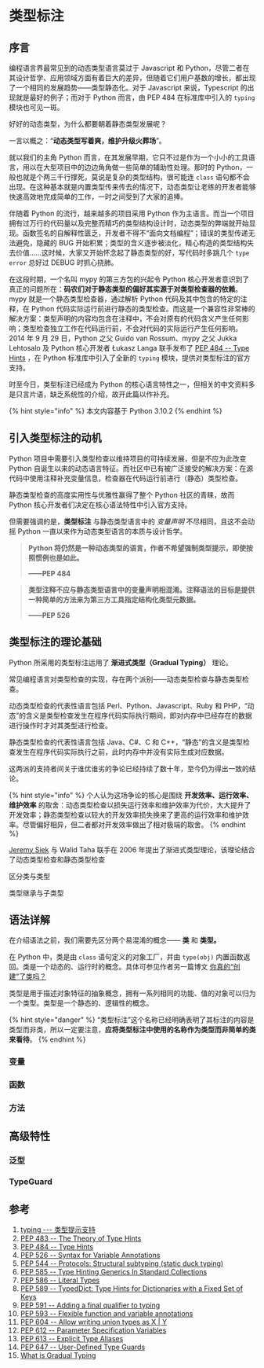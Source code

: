 # 类型标注

## 序言

编程语言界最常见到的动态类型语言莫过于 Javascript 和 Python，尽管二者在其设计哲学、应用领域方面有着巨大的差异，但随着它们用户基数的增长，都出现了一个相同的发展趋势——类型静态化。对于 Javascript 来说，Typescript 的出现就是最好的例子；而对于 Python 而言，由 PEP 484 在标准库中引入的 `typing` 模块也可见一斑。

好好的动态类型，为什么都要朝着静态类型发展呢？

一言以概之：“**动态类型写着爽，维护升级火葬场**”。

就以我们的主角 Python 而言，在其发展早期，它只不过是作为一个小小的工具语言，用以在大型项目中的边边角角做一些简单的辅助性处理。那时的 Python，一般也就是个两三千行撑死，莫说是复杂的类型结构，很可能连 `class` 语句都不会出现。在这种基本就是内置类型传来传去的情况下，动态类型让老练的开发者能够快速高效地完成简单的工作，一时之间受到了大家的追捧。

伴随着 Python 的流行，越来越多的项目采用 Python 作为主语言。而当一个项目拥有过万行的代码量以及完整而精巧的类型结构设计时，动态类型的弊端就开始显现。函数签名的自解释性匮乏，开发者不得不“面向文档编程”；错误的类型传递无法避免，隐藏的 BUG 开始积累；类型的含义逐步被淡化，精心构造的类型结构失去价值……这时候，大家又开始怀念起了静态类型的好，写代码时多跳几个 `type error` 总好过 DEBUG 时抓心挠肺。

在这段时期，一个名叫 mypy 的第三方包的兴起令 Python 核心开发者意识到了真正的问题所在：**码农们对于静态类型的偏好其实源于对类型检查器的依赖**。mypy 就是一个静态类型检查器，通过解析 Python 代码及其中包含的特定的注释，在 Python 代码实际运行前进行静态的类型检查。而这是一个兼容性非常棒的解决方案：类型声明的内容均包含在注释中，不会对原有的代码含义产生任何影响；类型检查独立工作在代码运行前，不会对代码的实际运行产生任何影响。2014 年 9 月 29 日，Python 之父 Guido van Rossum、mypy 之父 Jukka Lehtosalo 及 Python 核心开发者 Łukasz Langa 联手发布了 [PEP 484 -- Type Hints](https://www.python.org/dev/peps/pep-0484/) ，在 Python 标准库中引入了全新的 `typing` 模块，提供对类型标注的官方支持。

时至今日，类型标注已经成为 Python 的核心语言特性之一，但相关的中文资料多是只言片语，缺乏系统性的介绍，故开此篇以作补充。

{% hint style="info" %}
本文内容基于 Python 3.10.2
{% endhint %}

## 引入类型标注的动机

Python 项目中需要引入类型检查以维持项目的可持续发展，但是不应为此改变 Python 自诞生以来的动态语言特征。而社区中已有被广泛接受的解决方案：在源代码中使用注释补充变量信息，检查器在代码运行前进行（静态）类型检查。

静态类型检查的高度实用性与优雅性赢得了整个 Python 社区的青睐，故而 Python 核心开发者们决定在核心语法特性中引入官方支持。

但需要强调的是，**类型标注** 与静态类型语言中的 _变量声明_ 不尽相同，且这不会动摇 Python 一直以来作为动态类型语言的本质与设计哲学。

> **Python 将仍然是一种动态类型的语言，作者不希望强制类型提示，即使按照惯例也是如此。**
>
> &#x20;                                                                                                                                                                      **——PEP 484**

> **类型注释不应与静态类型语言中的变量声明相混淆。注释语法的目标是提供一种简单的方法来为第三方工具指定结构化类型元数据。**
>
> &#x20;                                                                                                                                                                      **——PEP 526**

## 类型标注的理论基础

Python 所采用的类型标注运用了 **渐进式类型（Gradual Typing）** 理论。

常见编程语言对类型检查的实现，存在两个派别——动态类型检查与静态类型检查。

动态类型检查的代表性语言包括 Perl、Python、Javascript、Ruby 和 PHP，“动态”的含义是类型检查发生在程序代码实际执行期间，即对内存中已经存在的数据进行操作时才对其类型进行检查。

静态类型检查的代表性语言包括 Java、C#、C 和 C++，“静态”的含义是类型检查发生在程序代码实际执行之前，此时内存中并没有实际生成对应数据。

这两派的支持者间关于谁优谁劣的争论已经持续了数十年，至今仍为得出一致的结论。

{% hint style="info" %}
个人认为这场争论的核心是围绕 **开发效率、运行效率、维护效率** 的取舍：动态类型检查以损失运行效率和维护效率为代价，大大提升了开发效率；静态类型检查以较大的开发效率损失换来了更高的运行效率和维护效率。尽管偏好相异，但二者都对开发效率做出了相对极端的取舍。
{% endhint %}

[Jeremy Siek](https://wphomes.soic.indiana.edu/jsiek/) 与 Walid Taha 联手在 2006 年提出了渐进式类型理论，该理论结合了动态类型检查和静态类型检查







区分类与类型

类型继承与子类型







## 语法详解

在介绍语法之前，我们需要先区分两个易混淆的概念—— **类** 和 **类型。**

在 Python 中，类是由 `class` 语句定义的对象工厂，并由 `type(obj)` 内置函数返回。类是一个动态的、运行时的概念。具体可参见作者另一篇博文 [你真的“创建”了类吗？](create-class.md)

类型是用于描述对象特征的抽象概念，拥有一系列相同的功能、值的对象可以归为一个类型。类型是一个静态的、逻辑性的概念。

{% hint style="danger" %}
“类型标注”这个名称已经明确表明了其标注的内容是类型而非类，所以一定要注意，**应将类型标注中使用的名称作为类型而非简单的类来看待**。
{% endhint %}

### 变量

### 函数

### 方法



## 高级特性

### 泛型

### TypeGuard

###



## 参考

1. [typing --- 类型提示支持](https://docs.python.org/zh-cn/3/library/typing.html)
2. [PEP 483 -- The Theory of Type Hints](https://www.python.org/dev/peps/pep-0483/)
3. [PEP 484 -- Type Hints](https://www.python.org/dev/peps/pep-0484/)
4. [PEP 526 -- Syntax for Variable Annotations](https://www.python.org/dev/peps/pep-0526/)
5. [PEP 544 -- Protocols: Structural subtyping (static duck typing)](https://www.python.org/dev/peps/pep-0544/)
6. [PEP 585 -- Type Hinting Generics In Standard Collections](https://www.python.org/dev/peps/pep-0585/)
7. [PEP 586 -- Literal Types](https://www.python.org/dev/peps/pep-0586/)
8. [PEP 589 -- TypedDict: Type Hints for Dictionaries with a Fixed Set of Keys](https://www.python.org/dev/peps/pep-0589/)
9. [PEP 591 -- Adding a final qualifier to typing](https://www.python.org/dev/peps/pep-0591/)
10. [PEP 593 -- Flexible function and variable annotations](https://www.python.org/dev/peps/pep-0593/)
11. [PEP 604 -- Allow writing union types as X | Y](https://www.python.org/dev/peps/pep-0604/)
12. [PEP 612 -- Parameter Specification Variables](https://www.python.org/dev/peps/pep-0612/)
13. [PEP 613 -- Explicit Type Aliases](https://www.python.org/dev/peps/pep-0613/)
14. [PEP 647 -- User-Defined Type Guards](https://www.python.org/dev/peps/pep-0647/)
15. [What is Gradual Typing](https://wphomes.soic.indiana.edu/jsiek/what-is-gradual-typing/)
